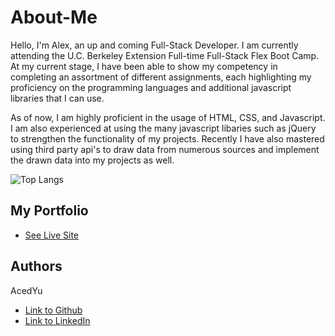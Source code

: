 # About-Me
Hello, I'm Alex, an up and coming Full-Stack Developer. I am currently attending the U.C. Berkeley Extension Full-time Full-Stack Flex Boot Camp. At my current stage, I have been able to show my competency in completing an assortment of different assignments, each highlighting my proficiency on the programming languages and additional javascript libraries that I can use.

As of now, I am highly proficient in the usage of HTML, CSS, and Javascript. I am also experienced at using the many javascript libaries such as jQuery to strengthen the functionality of my projects. Recently I have also mastered using third party api's to draw data from numerous sources and implement the drawn data into my projects as well.

![Top Langs](https://github-readme-stats.vercel.app/api/top-langs/?username=AcedYu&layout=compact)

## My Portfolio

* [See Live Site]()

## Authors
AcedYu
- [Link to Github](https://github.com/AcedYu)
- [Link to LinkedIn](https://www.linkedin.com/in/alex-yu-3712811b9/)